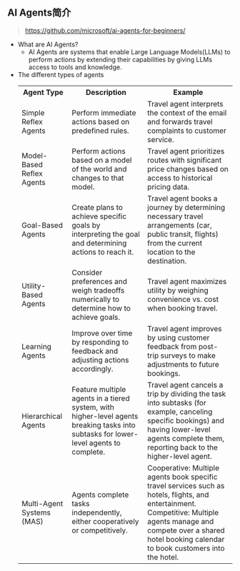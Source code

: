 ## AI Agents简介

> https://github.com/microsoft/ai-agents-for-beginners/

- What are AI Agents?
	- AI Agents are systems that enable Large Language Models(LLMs) to perform actions by extending their capabilities by giving LLMs access to tools and knowledge.
- The different types of agents
	<table>
		<tr>
			<th>Agent Type</th>
			<th>Description</th>
			<th>Example</th>
		</tr>
		<tr>
			<td>Simple Reflex Agents</td>	
			<td>Perform immediate actions based on predefined rules.</td>
			<td>Travel agent interprets the context of the email and forwards travel complaints to customer service.</td>
		</tr>
		<tr>
			<td>Model-Based Reflex Agents</td>
			<td>Perform actions based on a model of the world and changes to that model.</td>	
			<td>Travel agent prioritizes routes with significant price changes based on access to historical pricing data.</td>
		</tr>
		<tr>
			<td>Goal-Based Agents</td>	
			<td>Create plans to achieve specific goals by interpreting the goal and determining actions to reach it.</td>	
			<td>Travel agent books a journey by determining necessary travel arrangements (car, public transit, flights) from the current location to the destination.</td>
		</tr>
		<tr>
			<td>Utility-Based Agents</td>	
			<td>Consider preferences and weigh tradeoffs numerically to determine how to achieve goals.</td>	
			<td>Travel agent maximizes utility by weighing convenience vs. cost when booking travel.</td>
		</tr>
		<tr>
			<td>Learning Agents</td>	
			<td>Improve over time by responding to feedback and adjusting actions accordingly.</td>	
			<td>Travel agent improves by using customer feedback from post-trip surveys to make adjustments to future bookings.</td>
		</tr>
		<tr>
			<td>Hierarchical Agents</td>	
			<td>Feature multiple agents in a tiered system, with higher-level agents breaking tasks into subtasks for lower-level agents to complete.</td>	
			<td>Travel agent cancels a trip by dividing the task into subtasks (for example, canceling specific bookings) and having lower-level agents complete them, reporting back to the higher-level agent.</td>
		</tr>
		<tr>
			<td>Multi-Agent Systems (MAS)</td>	
			<td>Agents complete tasks independently, either cooperatively or competitively.</td>	
			<td>Cooperative: Multiple agents book specific travel services such as hotels, flights, and entertainment. Competitive: Multiple agents manage and compete over a shared hotel booking calendar to book customers into the hotel.</td>
	</table>